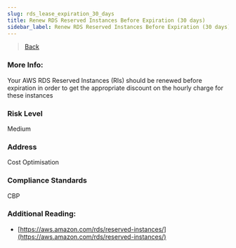 ```yaml
---
slug: rds_lease_expiration_30_days
title: Renew RDS Reserved Instances Before Expiration (30 days)
sidebar_label: Renew RDS Reserved Instances Before Expiration (30 days)
---
```

> [Back](../../rdsmonitoring)

### More Info:
Your AWS RDS Reserved Instances (RIs) should be renewed before expiration in order to get the appropriate discount on the hourly charge for these instances

### Risk Level
Medium

### Address
Cost Optimisation

### Compliance Standards
CBP

### Additional Reading:
- [https://aws.amazon.com/rds/reserved-instances/](https://aws.amazon.com/rds/reserved-instances/) 

